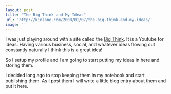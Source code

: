 ```yaml
---
layout: post
title: "The Big Think and My Ideas"
url: 'http://kinlane.com/2008/01/07/the-big-think-and-my-ideas/'
image: ''
---
```


I was just playing around with a site called the [Big Think][1]. It is a Youtube for ideas. Having various business, social, and whatever ideas flowing out constantly naturally I think this is a great idea!

So I setup my profile and I am going to start putting my ideas in here and storing them.

I decided long ago to stop keeping them in my notebook and start publishing them. As I post them I will write a little blog entry about them and put it here.

   [1]: http://www.bigthink.com/
